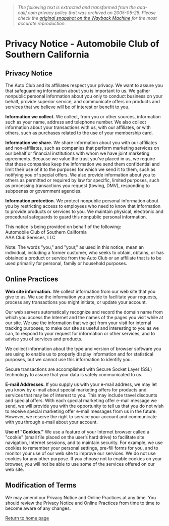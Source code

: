 > *The following text is extracted and transformed from the aaa-calif.com privacy policy that was archived on 2005-05-28. Please check the [original snapshot on the Wayback Machine](https://web.archive.org/web/20050528123212id_/http%3A//www.aaa-calif.com/privacy.asp) for the most accurate reproduction.*

# Privacy Notice - Automobile Club of Southern California

## Privacy Notice

The Auto Club and its affiliates respect your privacy. We want to assure you that safeguarding information about you is important to us. We gather nonpublic personal information about you only to conduct business on your behalf, provide superior service, and communicate offers on products and services that we believe will be of interest or benefit to you.

**Information we collect.** We collect, from you or other sources, information such as your name, address and telephone number. We also collect information about your transactions with us, with our affiliates, or with others, such as purchases related to the use of your membership card.

**Information we share.** We share information about you with our affiliates and non-affiliates, such as companies that perform marketing services on our behalf or financial institutions with whom we have joint marketing agreements. Because we value the trust you’ve placed in us, we require that these companies keep the information we send them confidential and limit their use of it to the purposes for which we send it to them, such as notifying you of special offers. We also provide information about you to others as permitted or required by law for specific, limited purposes, such as processing transactions you request (towing, DMV), responding to subpoenas or government agencies.

**Information protection.** We protect nonpublic personal information about you by restricting access to employees who need to know that information to provide products or services to you. We maintain physical, electronic and procedural safeguards to guard this nonpublic personal information.

This notice is being provided on behalf of the following:  
Automobile Club of Southern California  
AAA Club Services, LLC   


Note: The words "you," and "your," as used in this notice, mean an individual, including a former customer, who seeks to obtain, obtains, or has obtained a product or service from the Auto Club or an affiliate that is to be used primarily for personal, family or household purposes.

## Online Practices

**Web site information.** We collect information from our web site that you give to us. We use the information you provide to facilitate your requests, process any transactions you might initiate, or update your account.

Our web servers automatically recognize and record the domain name from which you access the Internet and the names of the pages you visit while at our site. We use the information that we get from your visit for internal tracking purposes, to make our site as useful and interesting to you as we can, to respond to your request for information or other services, and to advise you of services and products. 

We collect information about the type and version of browser software you are using to enable us to properly display information and for statistical purposes, but we cannot use this information to identify you.

Secure transactions are accomplished with Secure Socket Layer (SSL) technology to assure that your data is safely communicated to us.

**E-mail Addresses.** If you supply us with your e-mail address, we may let you know by e-mail about special marketing offers for products and services that may be of interest to you. This may include travel discounts and special offers. With each special marketing offer e-mail message we send, we will provide you with the opportunity to tell us that you do not wish to receive special marketing offer e-mail messages from us in the future. However, we reserve the right to service your account and communicate with you through e-mail about your account. 

**Use of "Cookies."** We use a feature of your Internet browser called a "cookie" (small file placed on the user’s hard drive) to facilitate site navigation, Internet sessions, and to maintain security. For example, we use cookies to remember your personal settings, pre-fill forms for you, and to monitor your use of our web site to improve our services. We do not use cookies for any other purpose. If you choose not to enable cookies on your browser, you will not be able to use some of the services offered on our web site.

## Modification of Terms

We may amend our Privacy Notice and Online Practices at any time. You should review the Privacy Notice and Online Practices from time to time to become aware of any changes.

[Return to home page]()
